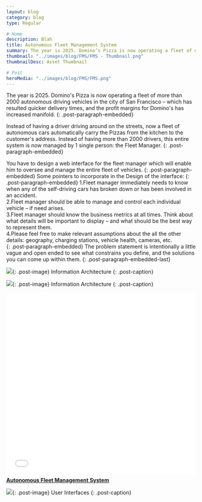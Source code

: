 ```yaml
---
layout: blog
category: blog
type: Regular

# Home
description: Blah
title: Autonomous Fleet Management System
summary: The year is 2025. Domino’s Pizza is now operating a fleet of more than 2000 autonomous driving vehicles
thumbnail: "../images/blog/FMS/FMS - Thumbnail.png"
thumbnailDesc: Asset Thumbnail

# Post
heroMedia: "../images/blog/FMS/FMS.png"
---
```



The year is 2025. Domino's Pizza is now operating a fleet of more than 2000 autonomous driving vehicles in the city of San Francisco – which has resulted quicker delivery times, and the profit margins for Domino's has increased manifold.
{: .post-paragraph-embedded}

Instead of having a driver driving around on the streets, now a fleet of autonomous cars automatically carry the Pizzas from the kitchen to the customer's address. Instead of having more than 2000 drivers, this entire system is now managed by 1 single person: the Fleet Manager.
{: .post-paragraph-embedded}

You have to design a web interface for the fleet manager which will enable him to oversee and manage the entire fleet of vehicles.
{: .post-paragraph-embedded}
Some pointers to incorporate in the Design of the interface:
{: .post-paragraph-embedded}
1.Fleet manager immediately needs to know when any of the self-driving cars has broken down or has been involved in an accident.<br>
2.Fleet manager should be able to manage and control each individual vehicle – if need arises.<br>
3.Fleet manager should know the business metrics at all times. Think about what details will be important to display – and what should be the best way to represent them.<br>
4.Please feel free to make relevant assumptions about the all the other details: geography, charging stations, vehicle health, cameras, etc.<br>
{: .post-paragraph-embedded}
The problem statement is intentionally a little vague and open ended to see what constrains you define, and the solutions you can come up within them.
{: .post-paragraph-embedded-last}

<img src="./images/blog/FMS/Images/collage-fms-lqip.png"  data-src="../images/blog/FMS/Images/collage-fms.png" class="lazyload blur-up">{: .post-image}
Information Architecture
{: .post-caption}


<img src="./images/blog/FMS/Images/IA-FMS-lqip.png"  data-src="../images/blog/FMS/Images/IA-FMS.png" class="lazyload blur-up">{: .post-image}
Information Architecture
{: .post-caption}

<div class="post-embed">
<iframe src="//www.slideshare.net/slideshow/embed_code/key/8x3DQyQaga01fn" width="595" height="485" frameborder="0" marginwidth="0" marginheight="0" scrolling="no" style="margin-bottom:5px; max-width: 100%;" allowfullscreen> </iframe> <div style="margin-bottom:5px"> <strong> <a href="//www.slideshare.net/secret/8x3DQyQaga01fn" title="Autonomous Fleet Management System" target="_blank">Autonomous Fleet Management System</a> </strong></div></div>

<img src="./images/blog/FMS/Images/1-lqip.png"  data-src="../images/blog/FMS/Images/1.png" class="lazyload blur-up">{: .post-image}
User Interfaces
{: .post-caption}